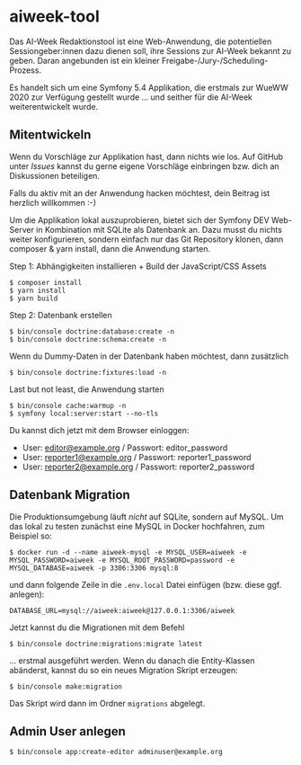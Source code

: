 # aiweek-tool

Das AI-Week Redaktionstool ist eine Web-Anwendung, die potentiellen Sessiongeber:innen dazu dienen
soll, ihre Sessions zur AI-Week bekannt zu geben. Daran angebunden ist ein kleiner
Freigabe-/Jury-/Scheduling-Prozess.

Es handelt sich um eine Symfony 5.4 Applikation, die erstmals zur WueWW 2020 zur Verfügung gestellt
wurde ... und seither für die AI-Week weiterentwickelt wurde.

## Mitentwickeln

Wenn du Vorschläge zur Applikation hast, dann nichts wie los.  Auf GitHub unter *Issues* kannst du
gerne eigene Vorschläge einbringen bzw. dich an Diskussionen beteiligen.

Falls du aktiv mit an der Anwendung hacken möchtest, dein Beitrag ist herzlich willkommen :-)

Um die Applikation lokal auszuprobieren, bietet sich der Symfony DEV Web-Server in Kombination
mit SQLite als Datenbank an.  Dazu musst du nichts weiter konfigurieren, sondern einfach nur
das Git Repository klonen, dann composer & yarn install, dann die Anwendung starten.

 Step 1: Abhängigkeiten installieren + Build der JavaScript/CSS Assets

 ```
$ composer install
$ yarn install
$ yarn build
```

Step 2: Datenbank erstellen

```
$ bin/console doctrine:database:create -n
$ bin/console doctrine:schema:create -n
```

Wenn du Dummy-Daten in der Datenbank haben möchtest, dann zusätzlich

```
$ bin/console doctrine:fixtures:load -n
```

Last but not least, die Anwendung starten

```
$ bin/console cache:warmup -n
$ symfony local:server:start --no-tls
```

Du kannst dich jetzt mit dem Browser einloggen:

- User: editor@example.org / Passwort: editor_password
- User: reporter1@example.org / Passwort: reporter1_password
- User: reporter2@example.org / Passwort: reporter2_password

## Datenbank Migration

Die Produktionsumgebung läuft *nicht* auf SQLite, sondern auf MySQL.  Um das lokal zu testen zunächst eine MySQL in
Docker hochfahren, zum Beispiel so:

```
$ docker run -d --name aiweek-mysql -e MYSQL_USER=aiweek -e MYSQL_PASSWORD=aiweek -e MYSQL_ROOT_PASSWORD=password -e MYSQL_DATABASE=aiweek -p 3306:3306 mysql:8
```

und dann folgende Zeile in die `.env.local` Datei einfügen (bzw. diese ggf. anlegen):

```
DATABASE_URL=mysql://aiweek:aiweek@127.0.0.1:3306/aiweek
```

Jetzt kannst du die Migrationen mit dem Befehl

```
$ bin/console doctrine:migrations:migrate latest
```

... erstmal ausgeführt werden. Wenn du danach die Entity-Klassen abänderst, kannst du so ein neues Migration Skript
erzeugen:

```
$ bin/console make:migration
```

Das Skript wird dann im Ordner `migrations` abgelegt.

## Admin User anlegen

```
$ bin/console app:create-editor adminuser@example.org
```
